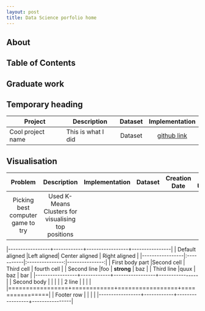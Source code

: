 ```yaml
---
layout: post
title: Data Science porfolio home
---
```

<link rel="stylesheet" href="github.css">

## About 

## Table of Contents

## Graduate work

## Temporary heading
| Project | Description | Dataset | Implementation |
| --- | --- | :---:| :---: |
| Cool project name | This is what I did | Dataset | [github link](www.reddit.com) |

## Visualisation
| Problem | Description | Implementation | Dataset | Creation Date | Last Update |
| :---: | :---: | :---: | :---: | :---: | :---: |
| Picking best computer game to try| Used K-Means Clusters for visualising top positions | 

|-----------------+------------+-----------------+----------------|
| Default aligned |Left aligned| Center aligned  | Right aligned  |
|-----------------|:-----------|:---------------:|---------------:|
| First body part |Second cell | Third cell      | fourth cell    |
| Second line     |foo         | **strong**      | baz            |
| Third line      |quux        | baz             | bar            |
|-----------------+------------+-----------------+----------------|
| Second body     |            |                 |                |
| 2 line          |            |                 |                |
|=================+============+=================+================|
| Footer row      |            |                 |                |
|-----------------+------------+-----------------+----------------|
